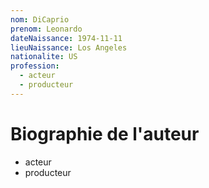 ```yaml
---
nom: DiCaprio
prenom: Leonardo
dateNaissance: 1974-11-11
lieuNaissance: Los Angeles
nationalite: US
profession:
  - acteur
  - producteur
---
```


# Biographie de l'auteur

- acteur
- producteur

